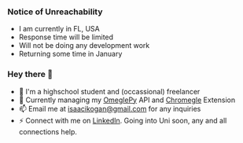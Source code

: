 ### Notice of Unreachability
- I am currently in FL, USA
- Response time will be limited
- Will not be doing any development work
- Returning some time in January

### Hey there 👋
- 🌱 I'm a highschool student and (occassional) freelancer
- 🔭 Currently managing my [OmeglePy](https://github.com/isaackogan/OmeglePy) API and [Chromegle](https://github.com/isaackogan/Chromegle) Extension
- 📫 Email me at isaacikogan@gmail.com for any inquiries
- ⚡ Connect with me on [LinkedIn](https://www.linkedin.com/in/isaackogan/). Going into Uni soon, any and all connections help.

